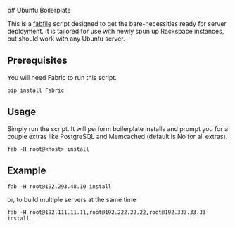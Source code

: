 b# Ubuntu Boilerplate

This is a [fabfile][] script designed to get the bare-necessities ready for server
deployment.  It is tailored for use with newly spun up Rackspace instances, but should
work with any Ubuntu server.

## Prerequisites

You will need Fabric to run this script.

```console
pip install Fabric
```

## Usage

Simply run the script.  It will perform boilerplate installs and prompt you for a couple
extras like PostgreSQL and Memcached (default is No for all extras).

```console
fab -H root@<host> install
```

## Example

```console
fab -H root@192.293.48.10 install
```

or, to build multiple servers at the same time

```console
fab -H root@192.111.11.11,root@192.222.22.22,root@192.333.33.33 install
```


[fabfile]: http://docs.fabfile.org/en/latest/
